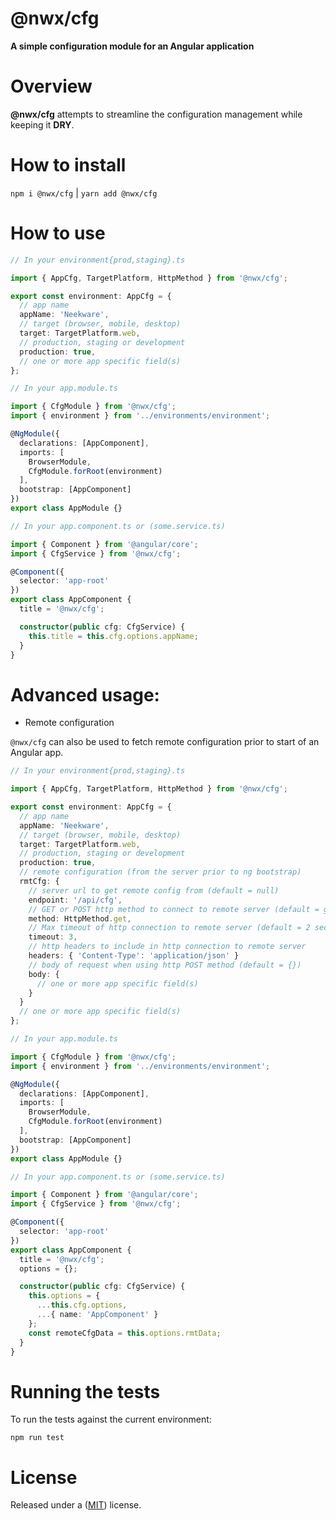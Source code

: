 # @nwx/cfg

**A simple configuration module for an Angular application**

# Overview

**@nwx/cfg** attempts to streamline the configuration management while keeping it **DRY**.

# How to install

`npm i @nwx/cfg` | `yarn add @nwx/cfg`

# How to use

```typescript
// In your environment{prod,staging}.ts

import { AppCfg, TargetPlatform, HttpMethod } from '@nwx/cfg';

export const environment: AppCfg = {
  // app name
  appName: 'Neekware',
  // target (browser, mobile, desktop)
  target: TargetPlatform.web,
  // production, staging or development
  production: true,
  // one or more app specific field(s)
};
```

```typescript
// In your app.module.ts

import { CfgModule } from '@nwx/cfg';
import { environment } from '../environments/environment';

@NgModule({
  declarations: [AppComponent],
  imports: [
    BrowserModule,
    CfgModule.forRoot(environment)
  ],
  bootstrap: [AppComponent]
})
export class AppModule {}
```

```typescript
// In your app.component.ts or (some.service.ts)

import { Component } from '@angular/core';
import { CfgService } from '@nwx/cfg';

@Component({
  selector: 'app-root'
})
export class AppComponent {
  title = '@nwx/cfg';

  constructor(public cfg: CfgService) {
    this.title = this.cfg.options.appName;
  }
}
```

# Advanced usage:

 - Remote configuration

`@nwx/cfg` can also be used to fetch remote configuration prior to start of an Angular app.

```typescript
// In your environment{prod,staging}.ts

import { AppCfg, TargetPlatform, HttpMethod } from '@nwx/cfg';

export const environment: AppCfg = {
  // app name
  appName: 'Neekware',
  // target (browser, mobile, desktop)
  target: TargetPlatform.web,
  // production, staging or development
  production: true,
  // remote configuration (from the server prior to ng bootstrap)
  rmtCfg: {
    // server url to get remote config from (default = null)
    endpoint: '/api/cfg',
    // GET or POST http method to connect to remote server (default = get)
    method: HttpMethod.get,
    // Max timeout of http connection to remote server (default = 2 seconds)
    timeout: 3,
    // http headers to include in http connection to remote server
    headers: { 'Content-Type': 'application/json' }
    // body of request when using http POST method (default = {})
    body: {
      // one or more app specific field(s)
    }
  }
  // one or more app specific field(s)
};
```

```typescript
// In your app.module.ts

import { CfgModule } from '@nwx/cfg';
import { environment } from '../environments/environment';

@NgModule({
  declarations: [AppComponent],
  imports: [
    BrowserModule,
    CfgModule.forRoot(environment)
  ],
  bootstrap: [AppComponent]
})
export class AppModule {}
```

```typescript
// In your app.component.ts or (some.service.ts)

import { Component } from '@angular/core';
import { CfgService } from '@nwx/cfg';

@Component({
  selector: 'app-root'
})
export class AppComponent {
  title = '@nwx/cfg';
  options = {};

  constructor(public cfg: CfgService) {
    this.options = {
      ...this.cfg.options,
      ...{ name: 'AppComponent' }
    };
    const remoteCfgData = this.options.rmtData;
  }
}
```

# Running the tests

To run the tests against the current environment:

    npm run test

# License

Released under a ([MIT](https://github.com/neekware/nwx-cfg/blob/master/LICENSE)) license.
